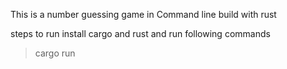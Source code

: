 This is a number guessing game in Command line build with rust

steps to run
install cargo and rust and run following commands

>cargo run
